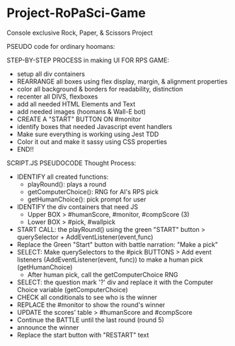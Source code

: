 # Project-RoPaSci-Game
Console exclusive Rock, Paper, &amp; Scissors Project

PSEUDO code for ordinary hoomans:

STEP-BY-STEP PROCESS in making UI FOR RPS GAME:

- setup all div containers
- REARRANGE all boxes using flex display, margin, & alignment properties
- color all background & borders for readability, distinction
- recenter all DIVS, flexboxes
- add all needed HTML Elements and Text
- add needed images (hoomans & Wall-E bot)
- CREATE A "START" BUTTON ON #monitor
- identify boxes that needed Javascript event handlers
- Make sure everything is working using Jest TDD
- Color it out and make it sassy using CSS properties
- END!!

SCRIPT.JS PSEUDOCODE Thought Process:
- IDENTIFY all created functions:
    - playRound(): plays a round
    - getComputerChoice(): RNG for AI's RPS pick
    - getHumanChoice(): pick prompt for user
- IDENTIFY the div containers that need JS
    - Upper BOX > #humanScore, #monitor, #compScore (3)
    - Lower BOX > #pick, #wallpick
- START CALL: the playRound() using the green "START" button > querySelector + AddEventListener(event,func)
- Replace the Green "Start" button with battle narration: "Make a pick"
- SELECT: Make querySelectors to the #pick BUTTONS > Add event listeners (AddEventListener(event, func)) to make a human pick (getHumanChoice)
    - After human pick, call the getComputerChoice RNG
- SELECT: the question mark '?' div and replace it with the Computer Choice variable (getComputerChoice)
- CHECK all conditionals to see who is the winner
- REPLACE the #monitor to show the round's winner
- UPDATE the scores' table > #humanScore and #compScore
- Continue the BATTLE until the last round (round 5)
- announce the winner
- Replace the start button with "RESTART" text

